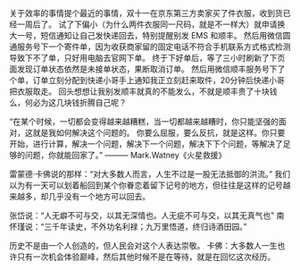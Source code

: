 关于效率的事情提个最近的事情，双十一在京东第三方卖家买了件衣服，收到货已经一周后了。
试了下偏小（为什么两件衣服同一尺码，就是不一样大）就申请换大一号，短信通知让自己发快递回去，特别提醒别发 EMS 和顺丰。
然后用微信圆通服务号下一个寄件单，因为收获商家留的固定电话不符合手机联系方式格式检测导致下不了单，只好用电脑去官网下单。
终于下好单后，等了三小时刷新了下页面发现订单状态依然是未接单状态，果断取消订单。
然后用微信顺丰服务号下了个单，订单立刻分配到快递小哥手上通知我正立刻赶来取件，20分钟后快递小哥把衣服取走。
回头想想让我别发顺丰就真的不能发么，不就是顺丰贵了十块钱么，何必为这几块钱折腾自己呢？


“在某个时候，一切都会变得越来越糟糕，当一切都越来越糟时，你只能坚强的面对，这就是我如何解决这个问题的。
你要么屈服，要么反抗，就是这样。你只要开始，进行计算，解决一个问题，解决下一个问题，解决下下个问题，等解决了足够的问题，你就能回家了。”
                                                                            ——— Mark.Watney《火星救援》

雷蒙德·卡佛说的那样：“对大多数人而言，人生不过是一股无法抵御的洪流。”
我们以为有一天可以划着船回到某个你眷恋着留下记号的地方，但往往是这样的记号越来越多，却几乎没有一个地方可以回去。


张岱说：“人无癖不可与交，以其无深情也。人无疵不可与交，以其无真气也"
南怀瑾说：“三千年读史，不外功名利禄；九万里悟道，终归诗酒田园。”


历史不是由一个人创造的，但人民会对这个人表达崇敬。
卡佛：大多数人一生也许只有一次机会体验巅峰，然后其他时候不是在等待，就是在回忆这次经历。
